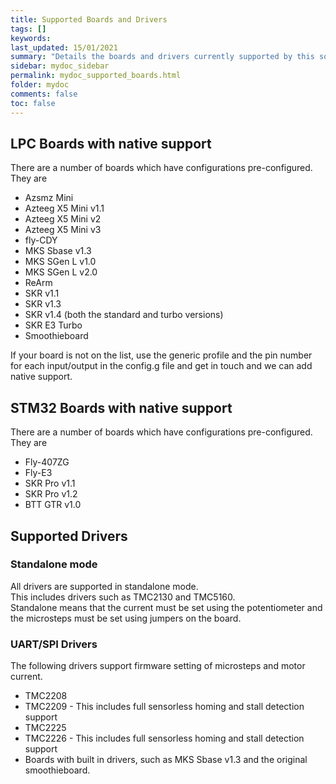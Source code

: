 ```yaml
---
title: Supported Boards and Drivers
tags: []
keywords: 
last_updated: 15/01/2021
summary: "Details the boards and drivers currently supported by this software"
sidebar: mydoc_sidebar
permalink: mydoc_supported_boards.html
folder: mydoc
comments: false
toc: false
---
```


## LPC Boards with native support
There are a number of boards which have configurations pre-configured. They are

* Azsmz Mini
* Azteeg X5 Mini v1.1
* Azteeg X5 Mini v2
* Azteeg X5 Mini v3
* fly-CDY
* MKS Sbase v1.3
* MKS SGen L v1.0
* MKS SGen L v2.0
* ReArm
* SKR v1.1
* SKR v1.3
* SKR v1.4 (both the standard and turbo versions)
* SKR E3 Turbo
* Smoothieboard

If your board is not on the list, use the generic profile and the pin number for each input/output in the config.g file and get in touch and we can add native support.

## STM32 Boards with native support
There are a number of boards which have configurations pre-configured. They are

* Fly-407ZG
* Fly-E3
* SKR Pro v1.1
* SKR Pro v1.2
* BTT GTR v1.0

## Supported Drivers

### Standalone mode

All drivers are supported in standalone mode.  
This includes drivers such as TMC2130 and TMC5160.  
Standalone means that the current must be set using the potentiometer and the microsteps must be set using jumpers on the board.

### UART/SPI Drivers

The following drivers support firmware setting of microsteps and motor current.  
- TMC2208
- TMC2209 - This includes full sensorless homing and stall detection support
- TMC2225
- TMC2226 - This includes full sensorless homing and stall detection support
- Boards with built in drivers, such as MKS Sbase v1.3 and the original smoothieboard.